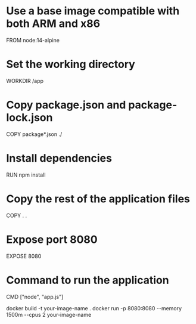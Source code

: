 # Use a base image compatible with both ARM and x86
FROM node:14-alpine

# Set the working directory
WORKDIR /app

# Copy package.json and package-lock.json
COPY package*.json ./

# Install dependencies
RUN npm install

# Copy the rest of the application files
COPY . .

# Expose port 8080
EXPOSE 8080

# Command to run the application
CMD ["node", "app.js"]

docker build -t your-image-name .
docker run -p 8080:8080 --memory 1500m --cpus 2 your-image-name
